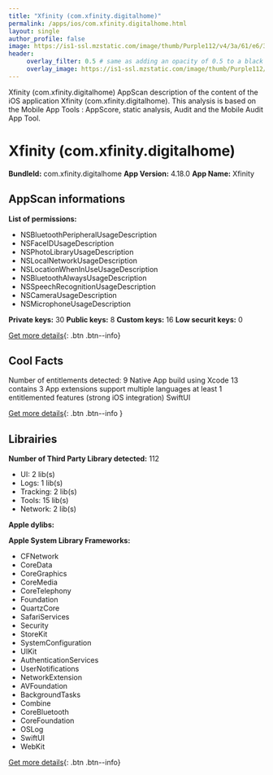 ```yaml
---
title: "Xfinity (com.xfinity.digitalhome)"
permalink: /apps/ios/com.xfinity.digitalhome.html
layout: single
author_profile: false
image: https://is1-ssl.mzstatic.com/image/thumb/Purple112/v4/3a/61/e6/3a61e6e5-6fba-945a-c60e-c2cfab20be49/AppIcon-1x_U007emarketing-0-7-0-85-220.png/512x512bb.jpg
header: 
     overlay_filter: 0.5 # same as adding an opacity of 0.5 to a black background
     overlay_image: https://is1-ssl.mzstatic.com/image/thumb/Purple112/v4/3a/61/e6/3a61e6e5-6fba-945a-c60e-c2cfab20be49/AppIcon-1x_U007emarketing-0-7-0-85-220.png/512x512bb.jpg
---
```

Xfinity (com.xfinity.digitalhome) AppScan description of the content of the iOS application Xfinity (com.xfinity.digitalhome). This analysis is based on the Mobile App Tools : AppScore, static analysis, Audit and the Mobile Audit App Tool.

# Xfinity (com.xfinity.digitalhome)

**BundleId:** com.xfinity.digitalhome
**App Version:** 4.18.0
**App Name:** Xfinity


## AppScan informations 

**List of permissions:** 
- NSBluetoothPeripheralUsageDescription
- NSFaceIDUsageDescription
- NSPhotoLibraryUsageDescription
- NSLocalNetworkUsageDescription
- NSLocationWhenInUseUsageDescription
- NSBluetoothAlwaysUsageDescription
- NSSpeechRecognitionUsageDescription
- NSCameraUsageDescription
- NSMicrophoneUsageDescription
  
  
**Private keys:** 30
**Public keys:** 8
**Custom keys:** 16
**Low securit keys:** 0
  
[Get more details](/pricing.html){: .btn .btn--info}

## Cool Facts

Number of entitlements detected: 9
Native App
build using Xcode 13
contains 3 App extensions
support multiple languages
at least 1 entitlemented features (strong iOS integration)
SwiftUI
  
[Get more details](/pricing.html){: .btn .btn--info }

## Librairies 
**Number of Third Party Library detected:** 112
- UI: 2 lib(s)
- Logs: 1 lib(s)
- Tracking: 2 lib(s)
- Tools: 15 lib(s)
- Network: 2 lib(s)


**Apple dylibs:**


**Apple System Library Frameworks:**
- CFNetwork
- CoreData
- CoreGraphics
- CoreMedia
- CoreTelephony
- Foundation
- QuartzCore
- SafariServices
- Security
- StoreKit
- SystemConfiguration
- UIKit
- AuthenticationServices
- UserNotifications
- NetworkExtension
- AVFoundation
- BackgroundTasks
- Combine
- CoreBluetooth
- CoreFoundation
- OSLog
- SwiftUI
- WebKit


  
[Get more details](/pricing.html){: .btn .btn--info}

